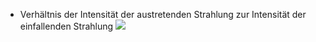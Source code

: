 - Verhältnis der Intensität der austretenden Strahlung zur Intensität der einfallenden Strahlung
![](Pasted%20image%2020241017122319.png)
